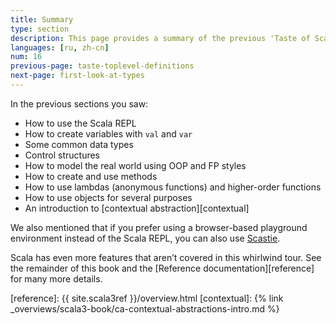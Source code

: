 ```yaml
---
title: Summary
type: section
description: This page provides a summary of the previous 'Taste of Scala' sections.
languages: [ru, zh-cn]
num: 16
previous-page: taste-toplevel-definitions
next-page: first-look-at-types
---
```



In the previous sections you saw:

- How to use the Scala REPL
- How to create variables with `val` and `var`
- Some common data types
- Control structures
- How to model the real world using OOP and FP styles
- How to create and use methods
- How to use lambdas (anonymous functions) and higher-order functions
- How to use objects for several purposes
- An introduction to [contextual abstraction][contextual]

We also mentioned that if you prefer using a browser-based playground environment instead of the Scala REPL, you can also use [Scastie](https://scastie.scala-lang.org/).

Scala has even more features that aren’t covered in this whirlwind tour.
See the remainder of this book and the [Reference documentation][reference] for many more details.



[reference]: {{ site.scala3ref }}/overview.html
[contextual]: {% link _overviews/scala3-book/ca-contextual-abstractions-intro.md %}
